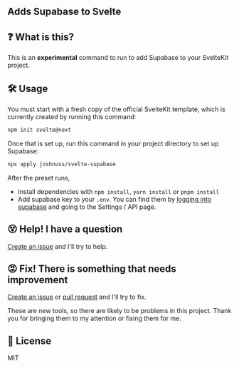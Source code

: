 Adds Supabase to Svelte
----------------------

## ❓ What is this?
This is an **experimental** command to run to add Supabase to your SvelteKit project.

## 🛠 Usage
You must start with a fresh copy of the official SvelteKit template, which is currently created by running this command:

```sh
npm init svelte@next
```

Once that is set up, run this command in your project directory to set up Supabase:

```sh
npx apply joshnuss/svelte-supabase
```

After the preset runs,
* Install dependencies with `npm install`, `yarn install` or `pnpm install`
* Add supabase key to your `.env`. You can find them by [logging into supabase](https://app.supabase.io/) and going to the Settings / API page.

## 😵 Help! I have a question
[Create an issue](https://github.com/joshnuss/svelte-supabase/issues/new) and I'll try to help.

## 😡 Fix! There is something that needs improvement
[Create an issue](https://github.com/joshnuss/svelte-supabase/issues/new) or [pull request](https://github.com/joshnuss/svelte-supabase/pulls) and I'll try to fix.

These are new tools, so there are likely to be problems in this project. Thank you for bringing them to my attention or fixing them for me.

## 📄 License

MIT
